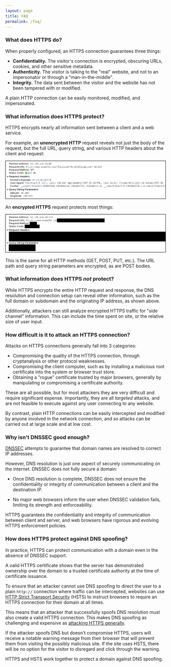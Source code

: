 ```yaml
---
layout: page
title: FAQ
permalink: /faq/
---
```


### What does HTTPS do?

When properly configured, an HTTPS connection guarantees three things:

* **Confidentiality.** The visitor's connection is encrypted, obscuring URLs, cookies, and other sensitive metadata.
* **Authenticity.** The visitor is talking to the "real" website, and not to an impersonator or through a "man-in-the-middle".
* **Integrity.** The data sent between the visitor and the website has not been tampered with or modified.

A plain HTTP connection can be easily monitored, modified, and impersonated.

### What information does HTTPS protect?

HTTPS encrypts nearly all information sent between a client and a web service.

For example, an **unencrypted HTTP** request reveals not just the body of the request, but the full URL, query string, and various HTTP headers about the client and request:

<img src="/assets/images/with-http-headers.png" title="What you see with HTTP" style="border: 1px solid black" />

An **encrypted HTTPS** request protects most things:

<img src="/assets/images/with-https-headers.png" title="What you see with HTTPS" style="border: 1px solid black" />

This is the same for all HTTP methods (GET, POST, PUT, etc.). The URL path and query string parameters are encrypted, as are POST bodies.

### What information does HTTPS _not_ protect?

While HTTPS encrypts the entire HTTP request and response, the DNS resolution and connection setup can reveal other information, such as the full domain or subdomain and the originating IP address, as shown above.

Additionally, attackers can still analyze encrypted HTTPS traffic for "side channel" information. This can include the time spent on site, or the relative size of user input.

### How difficult is it to attack an HTTPS connection?

Attacks on HTTPS connections generally fall into 3 categories:

* Compromising the quality of the HTTPS connection, through cryptanalysis or other protocol weaknesses.
* Compromising the client computer, such as by installing a malicious root certificate into the system or browser trust store.
* Obtaining a "rogue" certificate trusted by major browsers, generally by manipulating or compromising a certificate authority.

These are all possible, but for most attackers they are very difficult and require significant expense. Importantly, they are all _targeted_ attacks, and are not feasible to execute against any user connecting to any website.

By contrast, plain HTTP connections can be easily intercepted and modified by anyone involved in the network connection, and so attacks can be carried out at large scale and at low cost.

### Why isn't DNSSEC good enough?

[DNSSEC](https://en.wikipedia.org/wiki/Domain_Name_System_Security_Extensions) attempts to guarantee that domain names are resolved to correct IP addresses.

However, DNS resolution is just one aspect of securely communicating on the internet. DNSSEC does not fully secure a domain:

* Once DNS resolution is complete, DNSSEC does not ensure the confidentiality or integrity of communication between a client and the destination IP.

* No major web browsers inform the user when DNSSEC validation fails, limiting its strength and enforceability.

HTTPS guarantees the confidentiality and integrity of communication between client and server, and web browsers have rigorous and evolving HTTPS enforcement policies.

### How does HTTPS protect against DNS spoofing?

In practice, HTTPS can protect communication with a domain even in the absence of DNSSEC support.

A valid HTTPS certificate shows that the server has demonstrated ownership over the domain to a trusted certificate authority at the time of certificate issuance.

To ensure that an attacker cannot use DNS spoofing to direct the user to a plain `http://` connection where traffic can be intercepted, websites can use [HTTP Strict Transport Security](/hsts/) (HSTS) to instruct browsers to require an HTTPS connection for their domain at all times.

This means that an attacker that successfully spoofs DNS resolution must also create a valid HTTPS connection. This makes DNS spoofing as challenging and expensive as [attacking HTTPS generally](#how-difficult-is-it-to-attack-an-https-connection?).

If the attacker spoofs DNS but doesn't compromise HTTPS, users will receive a notable warning message from their browser that will prevent them from visiting the possibly malicious site. If the site uses HSTS, there will be no option for the visitor to disregard and click through the warning.

HTTPS and HSTS work together to protect a domain against DNS spoofing.

